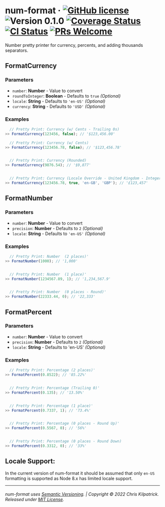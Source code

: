 # num-format &middot; [![GitHub license](https://img.shields.io/badge/license-MIT-blue.svg)](https://opensource.org/licenses/MIT) ![Version 0.1.0](https://img.shields.io/badge/Version-0.1.0-blue.svg) [![Coverage Status](https://img.shields.io/coveralls/kilpatrick/num-format/master.svg?style=flat)](https://coveralls.io/github/kilpatrick/num-format?branch=master) [![CI Status](https://circleci.com/gh/kilpatrick/num-format.svg?style=svg)](https://circleci.com/gh/kilpatrick/num-format/) [![PRs Welcome](https://img.shields.io/badge/PRs-welcome-brightgreen.svg)](CONTRIBUTING.md)


Number pretty printer for currency, percents, and adding thousands separators.

## FormatCurrency

### Parameters

- `number`: **Number** - Value to convert
- `roundToInteger`: **Boolean** - Defaults to `true` *(Optional)*
- `locale`: **String** - Defaults to `'en-US'` *(Optional)*
- `currency`: **String** - Defaults to `'USD'` *(Optional)*


### Examples

```javascript
  // Pretty Print: Currency (w/ Cents - Trailing 0s)
>> FormatCurrency(123456, false); // '$123,456.00'

  // Pretty Print: Currency (w/ Cents)
>> FormatCurrency(123456.78, false); // '$123,456.78'


  // Pretty Print: Currency (Rounded)
>> FormatCurrency(9876.54); // '$9,877'


  // Pretty Print: Currency (Locale Override - United Kingdom - Integer)
>> FormatCurrency(123456.78, true, 'en-GB', 'GBP'); // '£123,457'

```


## FormatNumber

### Parameters

- `number`: **Number** - Value to convert
- `precision`: **Number** - Defaults to `2` *(Optional)*
- `locale`: **String** - Defaults to `'en-US'` *(Optional)*


### Examples

```javascript
  // Pretty Print: Number  (2 places)'
>> FormatNumber(1000); // '1,000'


  // Pretty Print: Number  (1 place)'
>> FormatNumber(1234567.89, 1); // '1,234,567.9'


  // Pretty Print: Number  (0 places - Round)'
>> FormatNumber(22333.44, 0); // '22,333'
```



## FormatPercent

### Parameters

- `number`: **Number** - Value to convert
- `precision`: **Number** - Defaults to `2` *(Optional)*
- `locale`: **String** - Defaults to 'en-US' *(Optional)*


### Examples

```javascript
  // Pretty Print: Percentage (2 places)'
>> FormatPercent(0.8522); // '85.22%'


  // Pretty Print: Percentage (Trailing 0)'
>> FormatPercent(0.135); // '13.50%'


  // Pretty Print: Percentage (1 place)'
>> FormatPercent(0.7337, 1); // '73.4%'


  // Pretty Print: Percentage (0 places - Round Up)'
>> FormatPercent(0.5567, 0); // '56%'


  // Pretty Print: Percentage (0 places - Round Down)
>> FormatPercent(0.3312, 0); // '33%'
```


## Locale Support:

In the current version of num-format it should be assumed that only `en-US` formatting is supported as Node 8.x has limited locale support.


---
###### num-format uses [Semantic Versioning](https://semver.org). | Copyright © 2022 Chris Kilpatrick. Released under [MIT License](https://opensource.org/licenses/MIT).
